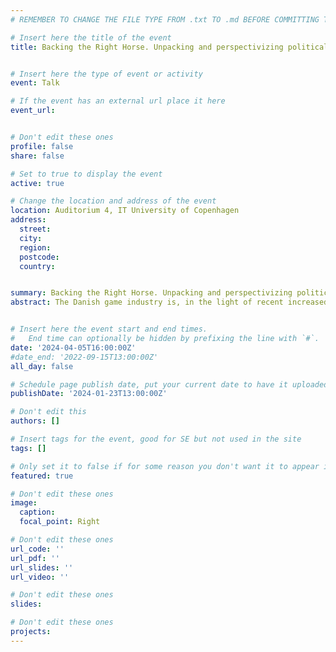 ```yaml
---
# REMEMBER TO CHANGE THE FILE TYPE FROM .txt TO .md BEFORE COMMITTING THE ACTIVITY

# Insert here the title of the event
title: Backing the Right Horse. Unpacking and perspectivizing political tools for game industry growth - A talk by Helena Sokol 


# Insert here the type of event or activity
event: Talk

# If the event has an external url place it here
event_url: 


# Don't edit these ones
profile: false
share: false

# Set to true to display the event
active: true

# Change the location and address of the event
location: Auditorium 4, IT University of Copenhagen
address: 
  street: 
  city: 
  region: 
  postcode: 
  country: 


summary: Backing the Right Horse. Unpacking and perspectivizing political tools for game industry growth - A talk by Helena Sokol
abstract: The Danish game industry is, in the light of recent increased political awareness, moving towards new and interesting positions, both culturally and economically. Whether it is the decision to establish a separate Danish Game Development Institute, or research solidifying the strong consumer relationship with games in Denmark, we are currently seeing a variety of political initiatives take form. This is mirrored on a Nordic and European level, where the video game industry is being both scrutinized and explored to protect the consumers and improve the products. However, it is not always transparent how political systems function, and with good reason - they are extremely complex. This talk aims to highlight some of the tools and initiatives that are often used, the implications and challenges that these have, and what we might see in the future.  


# Insert here the event start and end times.
#   End time can optionally be hidden by prefixing the line with `#`.
date: '2024-04-05T16:00:00Z'
#date_end: '2022-09-15T13:00:00Z'
all_day: false

# Schedule page publish date, put your current date to have it uploaded instanty
publishDate: '2024-01-23T13:00:00Z'

# Don't edit this
authors: []

# Insert tags for the event, good for SE but not used in the site
tags: []

# Only set it to false if for some reason you don't want it to appear in the home, but only in the archive
featured: true

# Don't edit these ones
image:
  caption: 
  focal_point: Right

# Don't edit these ones
url_code: ''
url_pdf: ''
url_slides: ''
url_video: ''

# Don't edit these ones
slides:

# Don't edit these ones
projects:
---
```

